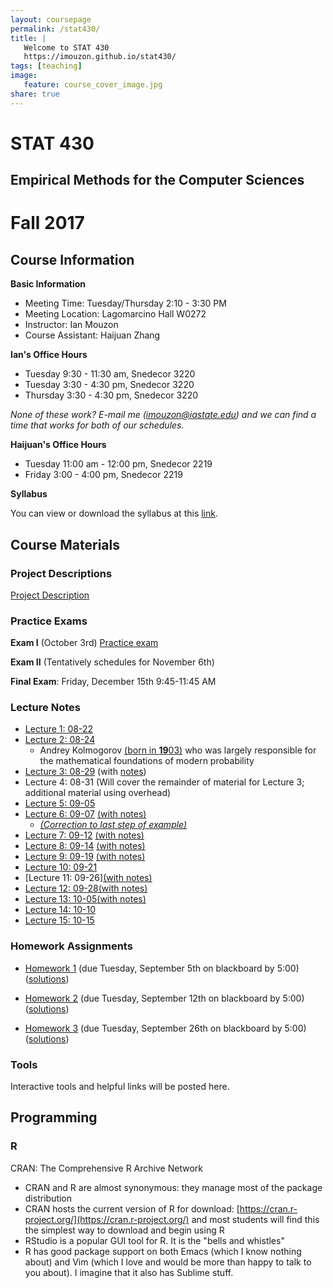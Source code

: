 ```yaml
---
layout: coursepage
permalink: /stat430/
title: |
   Welcome to STAT 430
   https://imouzon.github.io/stat430/
tags: [teaching]
image:
   feature: course_cover_image.jpg
share: true
---
```


# STAT 430
## Empirical Methods for the Computer Sciences

# Fall 2017

## Course Information

**Basic Information**

-  Meeting Time: Tuesday/Thursday 2:10 - 3:30 PM
-  Meeting Location: Lagomarcino Hall W0272
-  Instructor: Ian Mouzon
-  Course Assistant: Haijuan Zhang

**Ian's Office Hours**

-  Tuesday 9:30 - 11:30 am, Snedecor 3220
-  Tuesday 3:30 - 4:30 pm, Snedecor 3220
-  Thursday 3:30 - 4:30 pm, Snedecor 3220

*None of these work? E-mail me (imouzon@iastate.edu) and we can find a time that works for both of our schedules.*

**Haijuan's Office Hours**

- Tuesday 11:00 am - 12:00 pm, Snedecor 2219
- Friday 3:00 - 4:00 pm, Snedecor 2219

**Syllabus**

You can view or download the syllabus at this [link](./doc/syllabus_stat430_F17.pdf).

## Course Materials

### Project Descriptions

[Project Description](./proj/stat430-proj.pdf)

### Practice Exams

   <!-- TO DO -->
   **Exam I** (October 3rd) [Practice exam](./pex/exam1/stat430-F17-pexam1.pdf)

   <!-- TO DO -->
   **Exam II** (Tentatively schedules for November 6th)

   <!-- TO DO -->
   **Final Exam**: Friday, December 15th 9:45-11:45 AM

### Lecture Notes

-  [Lecture 1: 08-22](./lec/lec1/index.html)
-  [Lecture 2: 08-24](./lec/lec2/index.html)
   -  Andrey Kolmogorov [(born in **19**03)](https://en.wikipedia.org/wiki/Probability_axioms) who was largely responsible for the mathematical foundations of modern probability
-  [Lecture 3: 08-29](./lec/lec3/index.html) (with [notes](./lec/lec3/sta430_lecture3.pdf))
-  Lecture 4: 08-31 (Will cover the remainder of material for Lecture 3; additional material using overhead)
-  [Lecture 5: 09-05](./lec/lec5/index.html)
-  [Lecture 6: 09-07](./lec/lec6/index.html) [(with notes)](./lec/lec6/lec6-notes.pdf)
   -  [_(Correction to last step of example)_](./lec/lec6/lec6-notes-correction.pdf)
-  [Lecture 7: 09-12](./lec/lec7/index.html) [(with notes)](./lec/lec7/lec7-notes.pdf)
-  [Lecture 8: 09-14](./lec/lec8/index.html) [(with notes)](./lec/lec8/lec8-notes.pdf)
-  [Lecture 9: 09-19](./lec/lec9/index.html) [(with notes)](./lec/lec9/lec9-notes.pdf)
-  [Lecture 10: 09-21](./lec/lec10/index.html)
-  [Lecture 11: 09-26][(with notes)](./lec/lec11/lec11-notes.pdf)
-  [Lecture 12: 09-28](./lec/lec12/index.html)[(with notes)](./lec/lec12/lec12-notes.pdf)
-  [Lecture 13: 10-05](./lec/lec13/index.html)[(with notes)](./lec/lec13/lec13-notes.pdf)
-  [Lecture 14: 10-10](./lec/lec14/index.html)
-  [Lecture 15: 10-15](./lec/lec15/index.html)

### Homework Assignments

-  [Homework 1](./hw/hw1/stat430-hw1.pdf) (due Tuesday, September 5th on blackboard by 5:00) ([solutions](./hw/hw1/hw1-soln.pdf))

-  [Homework 2](./hw/hw2/stat430-hw2.pdf) (due Tuesday, September 12th on blackboard by 5:00) ([solutions](./hw/hw2/hw2-solutions.pdf))

-  [Homework 3](./hw/hw3/stat430-hw3.pdf) (due Tuesday, September 26th on blackboard by 5:00) ([solutions](./hw/hw3/hw3-soln.pdf))

### Tools

<!-- TO DO: instructions for downloading R -->
   Interactive tools and helpful links will be posted here.

## Programming 

### R
CRAN: The Comprehensive R Archive Network
-  CRAN and R are almost synonymous: they manage most of the package distribution
-  CRAN hosts the current version of R for download: [https://cran.r-project.org/](https://cran.r-project.org/) and most students will find this the simplest way to download and begin using R
-  RStudio is a popular GUI tool for R. It is the "bells and whistles" 
-  R has good package support on both Emacs (which I know nothing about) and Vim (which I love and would be more than happy to talk to you about). I imagine that it also has Sublime stuff.
